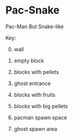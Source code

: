 # Pac-Snake
Pac-Man But Snake-like

Key:

0. wall
1. empty block
2. blocks with pellets

5. ghost entrance
6. blocks with fruits
7. blocks with big pellets
8. pacman spawn space
9. ghost spawn area
